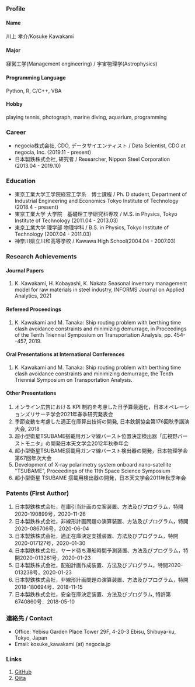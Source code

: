 ### Profile
#### Name
川上 孝介/Kosuke Kawakami

#### Major
経営工学(Management engineering) / 宇宙物理学(Astrophysics)

#### Programming Language
Python, R, C/C++, VBA

#### Hobby
playing tennis, photograph, marine diving, aquarium, programming

### Career
- negocia株式会社, CDO, データサイエンティスト / Data Scientist, CDO at negocia, Inc. (2019.11 - present)
- 日本製鉄株式会社, 研究者 / Researcher, Nippon Steel Corporation (2013.04 - 2019.10)

### Education
- 東京工業大学工学院経営工学系　博士課程 / Ph. D student, Department of Industrial Engineering and Economics Tokyo Institute of Technology (2018.4 - present)
- 東京工業大学 大学院　基礎理工学研究科専攻 / M.S. in Physics, Tokyo Institute of Technology (2011.04 - 2013.03)
- 東京工業大学 理学部 物理学科 / B.S. in Physics, Tokyo Institute of Technology (2007.04 - 2011.03)
- 神奈川県立川和高等学校 / Kawawa High School(2004.04 - 2007.03)

### Research Achievements

#### Journal Papers
1. K. Kawakami, H. Kobayashi, K. Nakata
	Seasonal inventory management model for raw materials in steel industry, INFORMS Journal on Applied Analytics, 2021

#### Refereed Proceedings
1. K. Kawakami and M. Tanaka:
   Ship routing problem with berthing time clash avoidance constraints and minimizing demurrage, in Proceedings of the Tenth Triennial Symposium on Transportation Analysis, pp. 454--457, 2019.

#### Oral Presentations at International Conferences
1. K. Kawakami and M. Tanaka:
   Ship routing problem with berthing time clash avoidance constraints and minimizing demurrage, the Tenth Triennial Symposium on Transportation Analysis.

#### Other Presentations
1. オンライン広告における KPI 制約を考慮した日予算最適化，日本オペレーションズリサーチ学会2021年春季研究発表会
1. 季節変動を考慮した適正在庫算出技術の開発, 日本鉄鋼協会第176回秋季講演大会, 2018
1. 超小型衛星TSUBAME搭載用ガンマ線バースト位置決定検出器「広視野バーストモニタ」の開発日本天文学会2012年秋季年会
1. 超小型衛星TSUBAME搭載用ガンマ線バースト検出器の開発，日本物理学会第67回年次大会
1. Development of X-ray polarimetry system onboard nano-satellite "TSUBAME", Proceedings of the 11th Space Science Symposium
1. 超小型衛星 TSUBAME 搭載用検出器の開発，日本天文学会2011年秋季年会

### Patents (First Author)
1. 日本製鉄株式会社，在庫引当計画の立案装置、方法及びプログラム，特開2020-190899号，2020-11-26 
1. 日本製鉄株式会社，非線形計画問題の演算装置、方法及びプログラム，特開2020-086706号，2020-06-04 
1. 日本製鉄株式会社，適正在庫決定支援装置、方法及びプログラム，特開2020-017127号，2020-01-30 
1. 日本製鉄株式会社，ヤード待ち滞船時間予測装置、方法及びプログラム，特開2020-013261号，2020-01-23
1. 日本製鉄株式会社，配船計画作成装置、方法及びプログラム，特開2020-013238号，2020-01-23
1. 日本製鉄株式会社，非線形計画問題の演算装置、方法及びプログラム，特開2018-180694号．2018-11-15
1. 日本製鉄株式会社，安全在庫決定装置、方法及びプログラム, 特許第6740860号．2018-05-10


### 連絡先 / Contact
- Office: Yebisu Garden Place Tower 29F, 4-20-3 Ebisu, Shibuya-ku, Tokyo, Japan
- Email: kosuke_kawakami (at) negocia.jp

### Links
1. [GitHub](https://github.com/k-kawakami213)
1. [Qiita](https://github.com/k-kawakami213)
